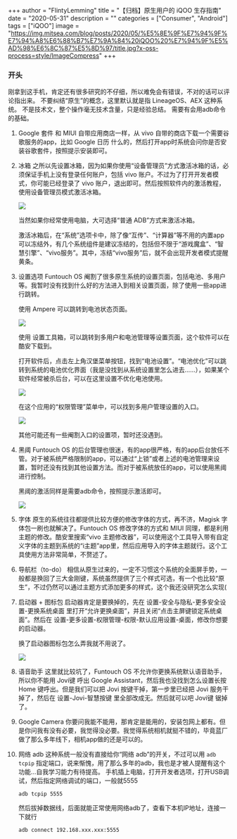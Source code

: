 +++
author = "FlintyLemming"
title = "【归档】原生用户的 iQOO 生存指南"
date = "2020-05-31"
description = ""
categories = ["Consumer", "Android"]
tags = ["iQOO"]
image = "https://img.mitsea.com/blog/posts/2020/05/%E5%8E%9F%E7%94%9F%E7%94%A8%E6%88%B7%E7%9A%84%20iQOO%20%E7%94%9F%E5%AD%98%E6%8C%87%E5%8D%97/title.jpg?x-oss-process=style/ImageCompress"
+++

### 开头

刚拿到这手机，肯定还有很多研究的不仔细，所以难免会有错误，不对的话可以评论指出来。
不要纠结“原生”的概念，这里默认就是指 LineageOS、AEX 这种系统。
不是技术文，整个操作毫无技术含量，只是经验总结。
需要有会用adb命令的基础。

1. Google 套件
和 MIUI 自带应用商店一样，从 vivo 自带的商店下载一个需要谷歌服务的app，比如 Google 日历 什么的，然后打开app时系统会问你是否安装谷歌套件，按照提示安装即可。
2. 冰箱
之所以先设置冰箱，因为如果你使用“设备管理员”方式激活冰箱的话，必须保证手机上没有登录任何账户，包括 vivo 账户。不过为了打开开发者模式，你可能已经登录了 vivo 账户，退出即可。然后按照软件内的激活教程，使用设备管理员模式激活冰箱。
    
    ![](https://img.mitsea.com/blog/posts/2020/05/%E5%8E%9F%E7%94%9F%E7%94%A8%E6%88%B7%E7%9A%84%20iQOO%20%E7%94%9F%E5%AD%98%E6%8C%87%E5%8D%97/1.jpg?x-oss-process=style/ImageCompress)
    
    当然如果你经常使用电脑，大可选择“普通 ADB”方式来激活冰箱。
    
    激活冰箱后，在“系统”选项卡中，除了像“互传”、“计算器”等不用的内置app可以冻结外，有几个系统组件是建议冻结的，包括但不限于“游戏魔盒”、“智慧引擎”、“vivo服务”。其中，冻结“vivo服务”后，就不会出现开发者模式提醒黄条。
    
3. 设置选项
Funtouch OS 阉割了很多原生系统的设置页面，包括电池、多用户等。我暂时没有找到什么好的方法进入到相关设置页面，除了使用一些app进行跳转。
    
    使用 Ampere 可以跳转到电池状态页面。
    
    ![](https://img.mitsea.com/blog/posts/2020/05/%E5%8E%9F%E7%94%9F%E7%94%A8%E6%88%B7%E7%9A%84%20iQOO%20%E7%94%9F%E5%AD%98%E6%8C%87%E5%8D%97/2.jpg?x-oss-process=style/ImageCompress)
    
    使用 设置工具箱，可以跳转到多用户和电池管理等设置页面，这个软件可以在酷安下载到。
    
    打开软件后，点击左上角汉堡菜单按钮，找到“电池设置”。“电池优化”可以跳转到系统的电池优化界面（我是没找到从系统设置里怎么进去……），如果某个软件经常被杀后台，可以在这里设置不优化电池使用。
    
    ![](https://img.mitsea.com/blog/posts/2020/05/%E5%8E%9F%E7%94%9F%E7%94%A8%E6%88%B7%E7%9A%84%20iQOO%20%E7%94%9F%E5%AD%98%E6%8C%87%E5%8D%97/3.jpg?x-oss-process=style/ImageCompress)
    
    在这个应用的“权限管理”菜单中，可以找到多用户管理设置的入口。
    
    ![](https://img.mitsea.com/blog/posts/2020/05/%E5%8E%9F%E7%94%9F%E7%94%A8%E6%88%B7%E7%9A%84%20iQOO%20%E7%94%9F%E5%AD%98%E6%8C%87%E5%8D%97/4.jpg?x-oss-process=style/ImageCompress)
    
    其他可能还有一些阉割入口的设置项，暂时还没遇到。
    
4. 黑阈
Funtouch OS 的后台管理也很迷，有的app很严格，有的app后台放任不管。对于被系统严格限制的app，可以通过“上锁”或者上述的电池管理来设置，暂时还没有找到其他设置方法。而对于被系统放任的app，可以使用黑阈进行控制。
    
    黑阈的激活同样是需要adb命令，按照提示激活即可。
    
    ![](https://img.mitsea.com/blog/posts/2020/05/%E5%8E%9F%E7%94%9F%E7%94%A8%E6%88%B7%E7%9A%84%20iQOO%20%E7%94%9F%E5%AD%98%E6%8C%87%E5%8D%97/5.jpg?x-oss-process=style/ImageCompress)
    
5. 字体
原生的系统往往都提供比较方便的修改字体的方式，再不济，Magisk 字体包一刷也就解决了。Funtouch OS 修改字体的方式和 MIUI 同理，都是利用主题的修改。酷安里搜索“vivo 主题修改器”，可以使用这个工具导入带有自定义字体的主题到系统的“i主题”app里，然后应用导入的字体主题就行。这个工具使用方法非常简单，不赘述了。
6. 导航栏（to-do）
相信从原生过来的，一定不习惯这个系统的全面屏手势，一般都是换回了三大金刚键，系统虽然提供了三个样式可选，有一个也比较“原生”，不过仍然可以通过主题方式添加更多的样式，这个我还没研究怎么实现(
7. 启动器 + 图标包
启动器肯定是要换掉的，先在 设置-安全与隐私-更多安全设置-更换系统桌面 里打开“允许更换桌面”，并且关闭“点击主屏键锁定系统桌面”。然后在 设置-更多设置-权限管理-权限-默认应用设置-桌面，修改你想要的启动器。
    
    换了启动器图标包怎么弄我就不用说了。
    
    ![](https://img.mitsea.com/blog/posts/2020/05/%E5%8E%9F%E7%94%9F%E7%94%A8%E6%88%B7%E7%9A%84%20iQOO%20%E7%94%9F%E5%AD%98%E6%8C%87%E5%8D%97/6.jpg?x-oss-process=style/ImageCompress)
    
8. 语音助手
这里就比较坑了，Funtouch OS 不允许你更换系统默认语音助手，所以你不能用 Jovi键 呼出 Google Assistant，然后我也没找到怎么设置长按 Home 键呼出。但是我们可以把 Jovi 按键干掉，第一步里已经把 Jovi 服务干掉了，然后在 设置-Jovi-智慧按键 里全部改成无。然后就可以吧 Jovi键 锯掉了。
9. Google Camera
你要问我能不能用，那肯定是能用的，安装包网上都有。但是你问我有没有必要，我觉得没必要。我觉得系统相机就挺不错的，毕竟蓝厂做了那么多年线下，相机app做的还是可以的。
10. 网络 adb
这种系统一般没有直接给你“网络 adb”的开关，不过可以用 `adb tcpip` 指定端口，说来惭愧，用了那么多年的adb，我也是才被人提醒有这个功能…自我学习能力有待提高。
手机插上电脑，打开开发者选项，打开USB调试，然后指定网络调试的端口，一般就5555
    
    ```
    adb tcpip 5555
    
    ```
    
    然后拔掉数据线，后面就能正常使用网络adb了，查看下本机IP地址，连接一下就行
    
    ```
    adb connect 192.168.xxx.xxx:5555
    
    ```